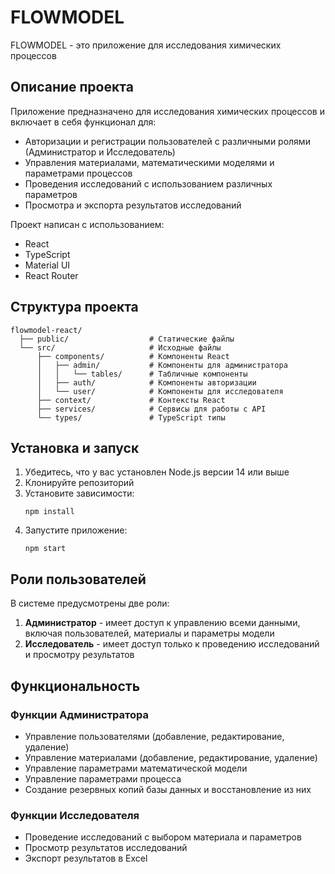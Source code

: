 # FLOWMODEL

FLOWMODEL - это приложение для исследования химических процессов

## Описание проекта

Приложение предназначено для исследования химических процессов и включает в себя функционал для:
- Авторизации и регистрации пользователей с различными ролями (Администратор и Исследователь)
- Управления материалами, математическими моделями и параметрами процессов
- Проведения исследований с использованием различных параметров
- Просмотра и экспорта результатов исследований

Проект написан с использованием:
- React
- TypeScript
- Material UI
- React Router

## Структура проекта

```
flowmodel-react/
  ├── public/                  # Статические файлы
  └── src/                     # Исходные файлы
      ├── components/          # Компоненты React
      │   ├── admin/           # Компоненты для администратора
      │   │   └── tables/      # Табличные компоненты
      │   ├── auth/            # Компоненты авторизации
      │   └── user/            # Компоненты для исследователя
      ├── context/             # Контексты React
      ├── services/            # Сервисы для работы с API
      └── types/               # TypeScript типы

```

## Установка и запуск

1. Убедитесь, что у вас установлен Node.js версии 14 или выше
2. Клонируйте репозиторий
3. Установите зависимости:
   ```
   npm install
   ```
4. Запустите приложение:
   ```
   npm start
   ```

## Роли пользователей

В системе предусмотрены две роли:

1. **Администратор** - имеет доступ к управлению всеми данными, включая пользователей, материалы и параметры модели
2. **Исследователь** - имеет доступ только к проведению исследований и просмотру результатов

## Функциональность

### Функции Администратора
- Управление пользователями (добавление, редактирование, удаление)
- Управление материалами (добавление, редактирование, удаление)
- Управление параметрами математической модели
- Управление параметрами процесса
- Создание резервных копий базы данных и восстановление из них

### Функции Исследователя
- Проведение исследований с выбором материала и параметров
- Просмотр результатов исследований
- Экспорт результатов в Excel 